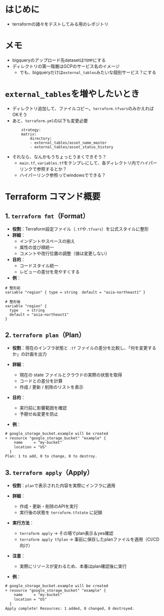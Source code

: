 # はじめに
- terraformの諸々をテストしてみる用のレポジトリ

# メモ
- bigqueryのアップロード先datasetは`TEMP`にする
- ディレクトリの第一階層はGCPのサービス名のイメージ
  - でも、bigqueryだけは`external_tables`みたいな個別サービス？にする
# `external_tables`を増やしたいとき

- ディレクトリ追加して、ファイルコピー。`terraform.tfvars`のみかえればOKそう
- あと、`terraform.yml`の以下も変更必要
    ```
        strategy:
        matrix:
            directory:
            - external_tables/asset_name_master
            - external_tables/asset_status_history
    ```
- それなら、なんかもうちょっとうまくできそう？
  - `main.tf`, `variables.tf`をテンプレにして、各ディレクトリ内でハイパーリンクで参照するとか？
  - ハイパーリンク参照ってwindowsでできる？

# Terraform コマンド概要

## 1. `terraform fmt`（Format）
- **役割**：Terraform設定ファイル（`.tf`や`.tfvars`）を公式スタイルに整形
- **詳細**：
  - インデントやスペースの揃え
  - 属性の並び順統一
  - コメントや改行位置の調整（値は変更しない）
- **目的**：
  - コードスタイル統一
  - レビューの差分を見やすくする
- **例**：
```hcl
# 整形前
variable "region" { type = string  default = "asia-northeast1" }

# 整形後
variable "region" {
  type    = string
  default = "asia-northeast1"
}
```

## 2. `terraform plan`（Plan）

- **役割**：現在のインフラ状態と `.tf` ファイルの差分を比較し、「何を変更するか」の計画を出力

- **詳細**：
  - 現在の state ファイルとクラウドの実際の状態を取得
  - コードとの差分を計算
  - 作成 / 更新 / 削除のリストを表示

- **目的**：
  - 実行前に影響範囲を確認
  - 予期せぬ変更を防止

- **例**：
```txt
# google_storage_bucket.example will be created
+ resource "google_storage_bucket" "example" {
    name     = "my-bucket"
    location = "US"
  }
Plan: 1 to add, 0 to change, 0 to destroy.
```

## 3. `terraform apply`（Apply）

- **役割**：`plan`で表示された内容を実際にインフラに適用

- **詳細**：
  - 作成・更新・削除のAPIを実行
  - 実行後の状態を `terraform.tfstate` に記録

- **実行方法**：
  - `terraform apply` → その場でplan表示＆yes確認
  - `terraform apply tfplan` → 事前に保存したplanファイルを適用（CI/CD向け）

- **注意**：
  - 実際にリソースが変わるため、本番はplan確認後に実行

- **例**：
```txt
# google_storage_bucket.example will be created
+ resource "google_storage_bucket" "example" {
    name     = "my-bucket"
    location = "US"
  }
Apply complete! Resources: 1 added, 0 changed, 0 destroyed.
```